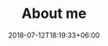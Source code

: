 ---
title: "About me"
date: 2018-07-12T18:19:33+06:00
heading : "I'M A BUSINESS ANALYST, WITH A FLAIR AND PASSION FOR DATA VISUALISATION."
description : "I live and work in Christchurch, New Zealand. Originally from the UK, I am a business analyst with a particular passion for presenting data and complex information. I have over 10 years experience working in IT and government, and enjoy the challenge of analysing and presenting the complex environments in which we work. I work with Redvespa Consultants - please contact them if you require business analysis services, or would like to see how I may help your business with visualising your data."
expertise_title: "Expertise"
expertise_sectors: ["Data visualisation", "Infographics", "Dashboards", "Online interactives", "Print-ready handouts and posters", "Information Design", "Business analysis", "Business case and strategy", "Business process improvements", "Data analysis"]

tools_title: "Tools"
tools_sectors: ["JavaScript", "D3.js", "ChartJS", "Mapbox", "Highcharts", "Tableau", "R", "Kumu", "Sankey diagrams"]

clients_title: "Previous clients"
clients_names: ["Social Wellbeing Agency", "Superu (Families Commission)", "Ministry of Education", "Department of Internal Affairs", "Ministry of Social Development", "Land Information New Zealand"]

speaking_title: "Talks and workshops"
speaking_names: ["IIBA Christchurch Meetup September 2017", "European Business Analysis Conference 2015", "IIBA BA Development Day conference 2014", "IIBA Wellington Meetup September 2014"]

credits_title: "Website credits"
credits: ["Website was built using Netlify, Hugo and a fork of the Roxo theme by Static Mania"]
---